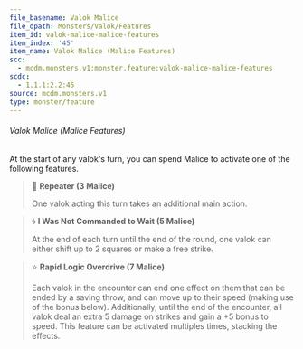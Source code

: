 ```yaml
---
file_basename: Valok Malice
file_dpath: Monsters/Valok/Features
item_id: valok-malice-malice-features
item_index: '45'
item_name: Valok Malice (Malice Features)
scc:
  - mcdm.monsters.v1:monster.feature:valok-malice-malice-features
scdc:
  - 1.1.1:2.2:45
source: mcdm.monsters.v1
type: monster/feature
---
```


###### Valok Malice (Malice Features)

At the start of any valok's turn, you can spend Malice to activate one of the following features.

<!-- -->
> 👤 **Repeater (3 Malice)**
>
> One valok acting this turn takes an additional main action.

<!-- -->
> 🌀 **I Was Not Commanded to Wait (5 Malice)**
>
> At the end of each turn until the end of the round, one valok can either shift up to 2 squares or make a free strike.

<!-- -->
> ⭐️ **Rapid Logic Overdrive (7 Malice)**
>
> Each valok in the encounter can end one effect on them that can be ended by a saving throw, and can move up to their speed (making use of the bonus below). Additionally, until the end of the encounter, all valok deal an extra 5 damage on strikes and gain a +5 bonus to speed. This feature can be activated multiples times, stacking the effects.
